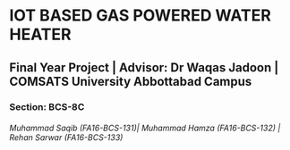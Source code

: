 # IOT BASED GAS POWERED WATER HEATER
## Final Year Project | Advisor: Dr Waqas Jadoon | COMSATS University Abbottabad Campus

### Section: BCS-8C

###### Muhammad Saqib  (FA16-BCS-131)| Muhammad Hamza  (FA16-BCS-132) | Rehan Sarwar (FA16-BCS-133)
